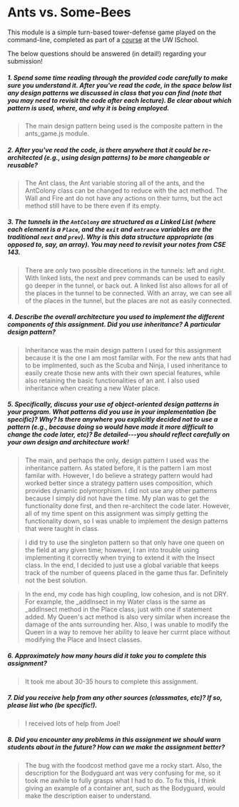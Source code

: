 # Ants vs. Some-Bees

This module is a simple turn-based tower-defense game played on the command-line, completed as part of a [course](http://arch-joelross.rhcloud.com/) at the UW ISchool. 

The below questions should be answered (in detail!) regarding your submission!


##### 1. Spend some time reading through the provided code _carefully_ to make sure you understand it. After you've read the code, in the space below list any _design patterns_ we discussed in class that you can find (note that you may need to revisit the code after each lecture). Be clear about which pattern is used, where, and _why it is being employed_.
> The main design pattern being used is the composite pattern in the ants_game.js module. 


##### 2. After you've read the code, is there anywhere that it could be re-architected (e.g., using design patterns) to be more changeable or reusable? 
> The Ant class, the Ant variable storing all of the ants, and the AntColony class can be changed to reduce with the act method. The Wall and Fire ant do not have any actions on their turns, but the act method still have to be there even if its empty. 


##### 3. The tunnels in the `AntColony` are structured as a ___Linked List___ (where each element is a `Place`, and the `exit` and `entrance` variables are the traditional `next` and `prev`). Why is this data structure appropriate (as opposed to, say, an array). _You may need to revisit your notes from CSE 143._
> There are only two possible direcetions in the tunnels: left and right. With linked lists, the next and prev commands can be used to easily go deeper in the tunnel, or back out. A linked list also allows for all of the places in the tunnel to be connected. With an array, we can see all of the places in the tunnel, but the places are not as easily connected. 


##### 4. Describe the overall architecture you used to implement the different components of this assignment. Did you use inheritance? A particular design pattern?
> Inheritance was the main design pattern I used for this assignment because it is the one I am most familar with. For the new ants that had to be implmented, such as the Scuba and Ninja, I used inheritance to easily create those new ants with their own special features, while also retaining the basic functionalities of an ant. I also used inheritance when creating a new Water place. 


##### 5. Specifically, discuss your use of object-oriented design patterns in your program. What patterns did you use in your implementation (be specific)? Why? Is there anywhere you explicitly decided _not_ to use a pattern (e.g., because doing so would have made it more difficult to change the code later, etc)? Be detailed---you should reflect carefully on your own design and architecture work!
> The main, and perhaps the only, design pattern I used was the inheritance pattern. As stated before, it is the pattern I am most familar with. However, I do believe a strategy pattern would had worked better since a strategy pattern uses composition, which provides dynamic polymorphism. I did not use any other patterns because I simply did not have the time. My plan was to get the functionality done first, and then re-architect the code later. However, all of my time spent on this assignment was simply getting the functionality down, so I was unable to implement the design patterns that were taught in class. 

>I did try to use the singleton pattern so that only have one queen on the field at any given time; however, I ran into trouble using implementing it correctly when trying to extend it with the Insect class. In the end, I decided to just use a global variable that keeps track of the number of queens placed in the game thus far. Definitely not the best solution. 

> In the end, my code has high coupling, low cohesion, and is not DRY. For example, the _addInsect in my Water class is the same as _addInsect method in the Place class, just with one if statement added. My Queen's act method is also very similar when increase the damage of the ants surrounding her. Also, I was unable to modify the Queen in a way to remove her ability to leave her currnt place without modifying the Place and Insect classes. 


##### 6. Approximately how many hours did it take you to complete this assignment? #####
> It took me about 30-35 hours to complete this assignment. 


##### 7. Did you receive help from any other sources (classmates, etc)? If so, please list who (be specific!). #####
> I received lots of help from Joel! 


##### 8. Did you encounter any problems in this assignment we should warn students about in the future? How can we make the assignment better? #####
> The bug with the foodcost method gave me a rocky start. Also, the description for the Bodyguard ant was very confusing for me, so it took me awhile to fully grasps what I had to do. To fix this, I think giving an example of a container ant, such as the Bodyguard, would make the description eaiser to understand.

